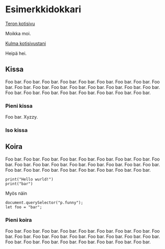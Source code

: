 # Esimerkkidokkari

[Teron kotisivu](https://TeroKarvinen.com)

Moikka moi. 

[Kulma kotisivustani](hello.png)

Heipä hei. 

## Kissa

Foo bar. Foo bar. Foo bar. Foo bar. Foo bar. Foo bar. Foo bar. Foo bar. Foo bar. Foo bar. Foo bar. Foo bar. Foo bar. Foo bar. Foo bar. Foo bar. Foo bar. Foo bar. Foo bar. Foo bar. Foo bar. Foo bar. Foo bar. Foo bar. Foo bar. 

### Pieni kissa

Foo bar. Xyzzy. 

### Iso kissa

## Koira

Foo bar. Foo bar. Foo bar. Foo bar. Foo bar. Foo bar. Foo bar. Foo bar. Foo bar. Foo bar. Foo bar. Foo bar. Foo bar. Foo bar. Foo bar. Foo bar. Foo bar. Foo bar. Foo bar. Foo bar. Foo bar. Foo bar. Foo bar. Foo bar. Foo bar. 

    print("Hello wurld!")
    print("bar")

Myös näin

    document.querySelector("p.funny");
    let foo = "bar";

### Pieni koira

Foo bar. Foo bar. Foo bar. Foo bar. Foo bar. Foo bar. Foo bar. Foo bar. Foo bar. Foo bar. Foo bar. Foo bar. Foo bar. Foo bar. Foo bar. Foo bar. Foo bar. Foo bar. Foo bar. Foo bar. Foo bar. Foo bar. Foo bar. Foo bar. Foo bar. 

